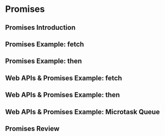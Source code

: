 # Promises

## Promises Introduction

## Promises Example: fetch

## Promises Example: then

## Web APIs & Promises Example: fetch

## Web APIs & Promises Example: then

## Web APIs & Promises Example: Microtask Queue

## Promises Review